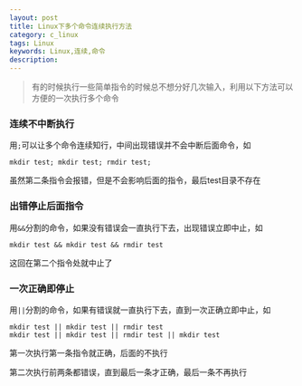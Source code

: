 ```yaml
---
layout: post
title: Linux下多个命令连续执行方法
category: c_linux
tags: Linux
keywords: Linux,连续,命令
description: 
---
```


>有的时候执行一些简单指令的时候总不想分好几次输入，利用以下方法可以方便的一次执行多个命令

### 连续不中断执行

用`;`可以让多个命令连续知行，中间出现错误并不会中断后面命令，如

    mkdir test; mkdir test; rmdir test;

虽然第二条指令会报错，但是不会影响后面的指令，最后test目录不存在

### 出错停止后面指令

用`&&`分割的命令，如果没有错误会一直执行下去，出现错误立即中止，如

    mkdir test && mkdir test && rmdir test

这回在第二个指令处就中止了

### 一次正确即停止

用`||`分割的命令，如果有错误就一直执行下去，直到一次正确立即中止，如

    mkdir test || mkdir test || rmdir test
    mkdir test || mkdir test || rmdir test || mkdir test

第一次执行第一条指令就正确，后面的不执行

第二次执行前两条都错误，直到最后一条才正确，最后一条不再执行